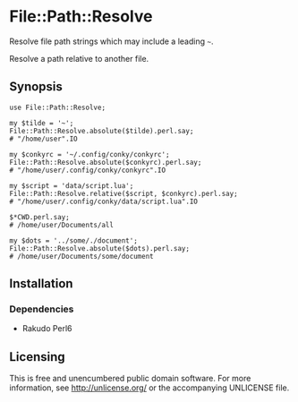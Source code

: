 # File::Path::Resolve

Resolve file path strings which may include a leading `~`.

Resolve a path relative to another file.


## Synopsis

```perl6
use File::Path::Resolve;

my $tilde = '~';
File::Path::Resolve.absolute($tilde).perl.say;
# "/home/user".IO

my $conkyrc = '~/.config/conky/conkyrc';
File::Path::Resolve.absolute($conkyrc).perl.say;
# "/home/user/.config/conky/conkyrc".IO

my $script = 'data/script.lua';
File::Path::Resolve.relative($script, $conkyrc).perl.say;
# "/home/user/.config/conky/data/script.lua".IO

$*CWD.perl.say;
# /home/user/Documents/all

my $dots = '../some/./document';
File::Path::Resolve.absolute($dots).perl.say;
# /home/user/Documents/some/document
```


## Installation

### Dependencies

- Rakudo Perl6


Licensing
---------

This is free and unencumbered public domain software. For more
information, see http://unlicense.org/ or the accompanying UNLICENSE file.
